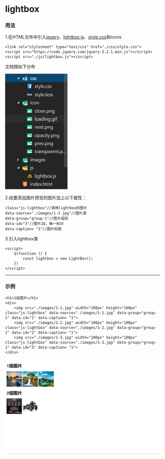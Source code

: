 # lightbox

### 用法

1.在HTML文件中引入[jquery](https://code.jquery.com/jquery-3.2.1.min.js)、[lightbox.js](public/js/lightbox.js)、[style.css](public/css/style.css)和icons

    <link rel="stylesheet" type="text/css" href="./css/style.css">
    <script src="https://code.jquery.com/jquery-3.2.1.min.js"></script>
    <script src="./js/lightbox.js"></script>

文档按如下分布

![文档分布](./public/images/文档目录.png)

2.给要添加图片预览的图片加上以下属性：

    class="js-lightbox"//调用lightbox的图片
    data-source="./images/1-3.jpg"//图片源
    data-group="group-1"//图片组别
    data-id="3"//图片ID，唯一标识
    data-caption= "1"//图片标题

3.引入lightbox类

    <script>
        $(function () {
            const lightbox = new LightBox();
        })
    </script>

---


### 示例

    <h1>1组图片</h1>
    <div>
        <img src="./images/1-1.jpg" width="100px" height="100px" class="js-lightbox" data-source="./images/1-1.jpg" data-group="group-1" data-id="1" data-caption= "1">
        <img src="./images/1-2.jpg" width="100px" height="100px" class="js-lightbox" data-source="./images/1-2.jpg" data-group="group-1" data-id="2" data-caption= "1">
        <img src="./images/1-3.jpg" width="100px" height="100px" class="js-lightbox" data-source="./images/1-3.jpg" data-group="group-1" data-id="3" data-caption= "1">
    </div>

![演示](./public/images/演示.gif)